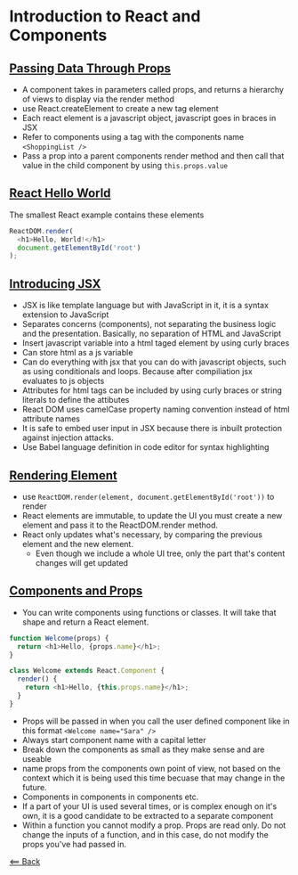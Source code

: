 # Introduction to React and Components

## [Passing Data Through Props](https://reactjs.org/tutorial/tutorial.html)

- A component takes in parameters called props, and returns a hierarchy of views to display via the render method
- use React.createElement to create a new tag element
- Each react element is a javascript object, javascript goes in braces in JSX
- Refer to components using a tag with the components name `<ShoppingList />`
- Pass a prop into a parent components render method and then call that value in the child component by using `this.props.value`

## [React Hello World](https://reactjs.org/docs/hello-world.html)

The smallest React example contains these elements

``` javascript
ReactDOM.render(
  <h1>Hello, World!</h1>
  document.getElementById('root')
);
```

## [Introducing JSX](https://reactjs.org/docs/introducing-jsx.html)

- JSX is like template language but with JavaScript in it, it is a syntax extension to JavaScript
- Separates concerns (components), not separating the business logic and the presentation. Basically, no separation of HTML and JavaScript
- Insert javascript variable into a html taged element by using curly braces
- Can store html as a js variable
- Can do everything with jsx that you can do with javascript objects, such as using conditionals and loops. Because after compiliation jsx evaluates to js objects
- Attributes for html tags can be included by using curly braces or string literals to define the attibutes
- React DOM uses camelCase property naming convention instead of html attribute names
- It is safe to embed user input in JSX because there is inbuilt protection against injection attacks.
- Use Babel language definition in code editor for syntax highlighting

## [Rendering Element](https://reactjs.org/docs/rendering-elements.html)

- use `ReactDOM.render(element, document.getElementById('root'))` to render
- React elements are immutable, to update the UI you must create a new element and pass it to the ReactDOM.render method.
- React only updates what's necessary, by comparing the previous element and the new element.
  - Even though we include a whole UI tree, only the part that's content changes will get updated

## [Components and Props](https://reactjs.org/docs/components-and-props.html)

- You can write components using functions or classes. It will take that shape and return a React element.

``` javascript
function Welcome(props) {
  return <h1>Hello, {props.name}</h1>;
}

class Welcome extends React.Component {
  render() {
    return <h1>Hello, {this.props.name}</h1>;
  }
}
```

- Props will be passed in when you call the user defined component like in this format `<Welcome name="Sara" />`
- Always start component name with a capital letter
- Break down the components as small as they make sense and are useable
- name props from the components own point of view, not based on the context which it is being used this time becuase that may change in the future.
- Components in components in components etc.
- If a part of your UI is used several times, or is complex enough on it's own, it is a good candidate to be extracted to a separate component
- Within a function you cannot modify a prop. Props are read only. Do not change the inputs of a function, and in this case, do not modify the props you've had passed in.

[<== Back](../README.md)
